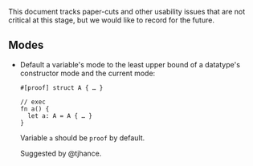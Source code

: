 This document tracks paper-cuts and other usability issues that are not critical at this stage, but we would like to record for the future.

## Modes

* Default a variable's mode to the least upper bound of a datatype's constructor mode and the current mode:

  ```
  #[proof] struct A { … }
  
  // exec
  fn a() {
    let a: A = A { … } 
  }
  ```

  Variable `a` should be `proof` by default.

  Suggested by @tjhance.